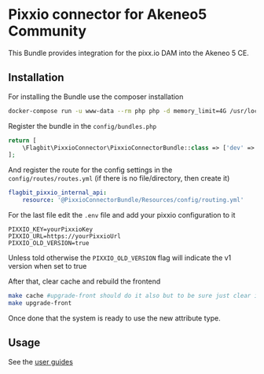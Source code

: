 # Pixxio connector for Akeneo5 Community

This Bundle provides integration for the pixx.io DAM into the Akeneo 5 CE.

## Installation
For installing the Bundle use the composer installation

```bash
docker-compose run -u www-data --rm php php -d memory_limit=4G /usr/local/bin/composer require "flagbit/akeneo-pixxio-connector"
```

Register the bundle in the `config/bundles.php`
```php
return [
    \Flagbit\PixxioConnector\PixxioConnectorBundle::class => ['dev' => true, 'test' => true, 'prod' => true],
];
```

And register the route for the config settings in the `config/routes/routes.yml` (if there is no file/directory, then create it)
```yml
flagbit_pixxio_internal_api:
    resource: '@PixxioConnectorBundle/Resources/config/routing.yml'
```

For the last file edit the `.env` file and add your pixxio configuration to it
```
PIXXIO_KEY=yourPixxioKey
PIXXIO_URL=https://yourPixxioUrl
PIXXIO_OLD_VERSION=true
```
Unless told otherwise the `PIXXIO_OLD_VERSION` flag will indicate the v1 version when set to true

After that, clear cache and rebuild the frontend
```bash
make cache #upgrade-front should do it also but to be sure just clear it
make upgrade-front
```

Once done that the system is ready to use the new attribute type.

## Usage

See the [user guides](../blob/master/doc)
